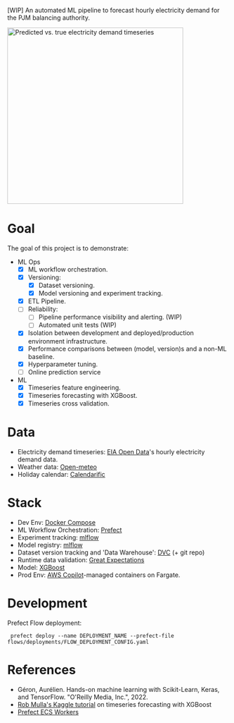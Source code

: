 [WIP] An automated ML pipeline to forecast hourly electricity demand for the PJM balancing authority.

<img
    src="https://github.com/user-attachments/assets/efd0d3b8-3d4c-4d50-a93b-0009093ca0e9"
    alt="Predicted vs. true electricity demand timeseries"
    width="400">
# Goal

The goal of this project is to demonstrate:

- ML Ops
    - [X] ML workflow orchestration.
    - [X] Versioning:
        - [X] Dataset versioning.
        - [X] Model versioning and experiment tracking.
    - [X] ETL Pipeline.
    - [ ] Reliability:
        - [ ] Pipeline performance visibility and alerting. (WIP)
        - [ ] Automated unit tests (WIP)
    - [X] Isolation between development and deployed/production environment infrastructure.
    - [X] Performance comparisons between (model, version)s and a non-ML baseline.
    - [X] Hyperparameter tuning.
    - [ ] Online prediction service
- ML
    - [X] Timeseries feature engineering.
    - [X] Timeseries forecasting with XGBoost.
    - [X] Timeseries cross validation.

# Data

- Electricity demand timeseries: [EIA Open Data](https://www.eia.gov/developer)'s hourly electricity
demand data.
- Weather data: [Open-meteo](https://open-Meteo.com/)
- Holiday calendar: [Calendarific](https://calendarific.com/api-documentation)

# Stack

- Dev Env: [Docker Compose](https://docs.docker.com/compose/)
- ML Workflow Orchestration: [Prefect](https://www.prefect.io/)
- Experiment tracking: [mlflow](https://mlflow.org/)
- Model registry: [mlflow](https://mlflow.org/)
- Dataset version tracking and 'Data Warehouse': [DVC](https://dvc.org/) (+ git repo)
- Runtime data validation: [Great Expectations](https://greatexpectations.io/)
- Model: [XGBoost](https://xgboost.readthedocs.io/en/stable/python/python_intro.html)
- Prod Env: [AWS Copilot](https://aws.amazon.com/containers/copilot/)-managed containers on Fargate.

# Development

Prefect Flow deployment:

```
 prefect deploy --name DEPLOYMENT_NAME --prefect-file flows/deployments/FLOW_DEPLOYMENT_CONFIG.yaml
```

# References

- Géron, Aurélien. Hands-on machine learning with Scikit-Learn, Keras, and TensorFlow. "O'Reilly Media, Inc.", 2022.
- [Rob Mulla's Kaggle tutorial](https://www.kaggle.com/code/robikscube/pt2-time-series-forecasting-with-xgboost/notebook) on timeseries forecasting with XGBoost
- [Prefect ECS Workers](https://docs.prefect.io/integrations/prefect-aws/ecs_guide)
